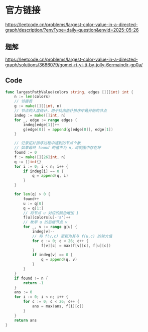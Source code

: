 # 官方链接
https://leetcode.cn/problems/largest-color-value-in-a-directed-graph/description/?envType=daily-question&envId=2025-05-26

## 题解
https://leetcode.cn/problems/largest-color-value-in-a-directed-graph/solutions/3686079/gomei-ri-yi-ti-by-jolly-6ermaindir-gp0a/

## Code
```go
func largestPathValue(colors string, edges [][]int) int {
    n := len(colors)
    // 邻接表
    g := make([][]int, n)
    // 节点的入度统计，用于找出拓扑排序中最开始的节点
    indeg := make([]int, n)
    for _, edge := range edges {
        indeg[edge[1]]++
        g[edge[0]] = append(g[edge[0]], edge[1])
    }

    // 记录拓扑排序过程中遇到的节点个数
    // 如果最终 found 的值不为 n，说明图中存在环
    found := 0
    f := make([][26]int, n)
    q := []int{}
    for i := 0; i < n; i++ {
        if indeg[i] == 0 {
            q = append(q, i)
        }
    }

    for len(q) > 0 {
        found++
        u := q[0]
        q = q[1:]
        // 将节点 u 对应的颜色增加 1
        f[u][colors[u]-'a']++
        // 枚举 u 的后继节点 v
        for _, v := range g[u] {
            indeg[v]--
            // 将 f(v,c) 更新为其与 f(u,c) 的较大值
            for c := 0; c < 26; c++ {
                f[v][c] = max(f[v][c], f[u][c])
            }
            if indeg[v] == 0 {
                q = append(q, v)
            }
        }
    }
    if found != n {
        return -1
    }
    ans := 0
    for i := 0; i < n; i++ {
        for c := 0; c < 26; c++ {
            ans = max(ans, f[i][c])
        }
    }
    return ans
}
```